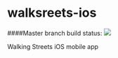 # walksreets-ios 

####Master branch build status: 
![](https://travis-ci.org/urbica/walksreets-ios.svg?branch=master)

Walking Streets iOS mobile app
